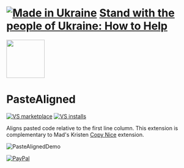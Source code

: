 # [![Made in Ukraine](https://img.shields.io/badge/made_in-ukraine-ffd700.svg?labelColor=0057b7&style=for-the-badge)](https://stand-with-ukraine.pp.ua) [Stand with the people of Ukraine: How to Help](https://stand-with-ukraine.pp.ua)

<img src="https://yevhencherkes.gallerycdn.vsassets.io/extensions/yevhencherkes/pastealigned/1.0/1687961834569/Microsoft.VisualStudio.Services.Icons.Default" width="100" height="100" />

# PasteAligned

[![VS marketplace](https://img.shields.io/visual-studio-marketplace/v/YevhenCherkes.PasteAligned.svg?label=VS%20marketplace&style=for-the-badge)](https://marketplace.visualstudio.com/items?itemName=YevhenCherkes.PasteAligned)
[![VS installs](https://img.shields.io/visual-studio-marketplace/i/YevhenCherkes.PasteAligned?label=VS%20installs&style=for-the-badge)](https://marketplace.visualstudio.com/items?itemName=YevhenCherkes.PasteAligned)

Aligns pasted code relative to the first line column.
This extension is complementary to Mad's Kristen [Copy Nice](https://github.com/madskristensen/CopyNice) extension.

![PasteAlignedDemo](https://github.com/ycherkes/PasteAligned/assets/13467759/5292786b-5554-4abc-932c-a5172fdf7b6c)

[![PayPal](https://img.shields.io/badge/Donate-PayPal-ffd700.svg?labelColor=0057b7&style=for-the-badge)](https://www.paypal.com/donate/?business=KXGF7CMW8Y8WJ&no_recurring=0&item_name=Help+PasteAligned+extension+become+better%21)
